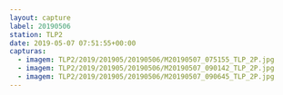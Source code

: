 ```yaml
---
layout: capture
label: 20190506
station: TLP2
date: 2019-05-07 07:51:55+00:00
capturas:
  - imagem: TLP2/2019/201905/20190506/M20190507_075155_TLP_2P.jpg
  - imagem: TLP2/2019/201905/20190506/M20190507_090142_TLP_2P.jpg
  - imagem: TLP2/2019/201905/20190506/M20190507_090645_TLP_2P.jpg
---
```

